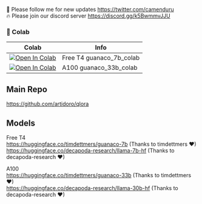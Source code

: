 🐣 Please follow me for new updates https://twitter.com/camenduru <br />
🔥 Please join our discord server https://discord.gg/k5BwmmvJJU

### 🦒 Colab

| Colab | Info
| --- | --- |
[![Open In Colab](https://colab.research.google.com/assets/colab-badge.svg)](https://colab.research.google.com/github/camenduru/guanaco-colab/blob/main/guanaco_7b_colab.ipynb) | Free T4 guanaco_7b_colab
[![Open In Colab](https://colab.research.google.com/assets/colab-badge.svg)](https://colab.research.google.com/github/camenduru/guanaco-colab/blob/main/guanaco_33b_colab.ipynb) | A100 guanaco_33b_colab

<!-- [![Open In Colab](https://colab.research.google.com/assets/colab-badge.svg)](https://colab.research.google.com/github/camenduru/guanaco-colab/blob/main/guanaco_13b_colab.ipynb) | Free T4 (4bit) guanaco_13b_colab -->

## Main Repo
https://github.com/artidoro/qlora

## Models
Free T4  <br />
https://huggingface.co/timdettmers/guanaco-7b (Thanks to timdettmers ❤) <br />
https://huggingface.co/decapoda-research/llama-7b-hf  (Thanks to decapoda-research ❤) <br />
<!-- Free T4 (4bit) <br />
https://huggingface.co/timdettmers/guanaco-13b (Thanks to timdettmers ❤) <br />
https://huggingface.co/decapoda-research/llama-13b-hf  (Thanks to decapoda-research ❤) <br /> -->
A100  <br />
https://huggingface.co/timdettmers/guanaco-33b  (Thanks to timdettmers ❤) <br />
https://huggingface.co/decapoda-research/llama-30b-hf  (Thanks to decapoda-research ❤) <br />
